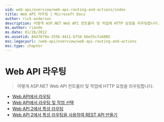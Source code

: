 ```yaml
---
uid: web-api/overview/web-api-routing-and-actions/index
title: Web API 라우팅 | Microsoft Docs
author: rick-anderson
description: 어떻게 ASP.NET Web API 컨트롤러 및 작업에 HTTP 요청을 라우팅합니다.
ms.author: riande
ms.date: 01/26/2012
ms.assetid: 8447679a-2556-4411-b758-bbe55cfa4805
msc.legacyurl: /web-api/overview/web-api-routing-and-actions
msc.type: chapter
---
```

<a name="web-api-routing"></a>Web API 라우팅
====================
> 어떻게 ASP.NET Web API 컨트롤러 및 작업에 HTTP 요청을 라우팅합니다.


- [Web API에서 라우팅](routing-in-aspnet-web-api.md)
- [Web API에서 라우팅 및 작업 선택](routing-and-action-selection.md)
- [Web API 2에서 특성 라우팅](attribute-routing-in-web-api-2.md)
- [Web API 2에서 특성 라우팅을 사용하여 REST API 만들기](create-a-rest-api-with-attribute-routing.md)
